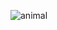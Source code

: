 ![animal](https://github.com/elcorkum/apie_deepdive/assets/147072591/b942b8a2-1206-40ed-b476-8ef1897b18cd)
